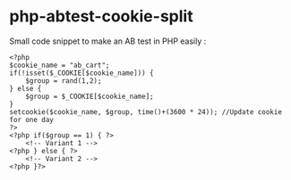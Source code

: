 # php-abtest-cookie-split
Small code snippet to make an AB test in PHP easily :


```
<?php
$cookie_name = "ab_cart";
if(!isset($_COOKIE[$cookie_name])) {
	$group = rand(1,2);
} else {
    $group = $_COOKIE[$cookie_name];
}
setcookie($cookie_name, $group, time()+(3600 * 24)); //Update cookie for one day
?>
<?php if($group == 1) { ?>
	<!-- Variant 1 -->
<?php } else { ?>
	<!-- Variant 2 -->
<?php }?>
```
